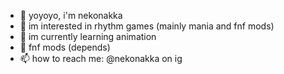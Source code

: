 - 👋 yoyoyo, i'm nekonakka
- 👀 im interested in rhythm games (mainly mania and fnf mods)
- 🌱 im currently learning animation
- 💞️ fnf mods (depends)
- 📫 how to reach me: @nekonakka on ig

